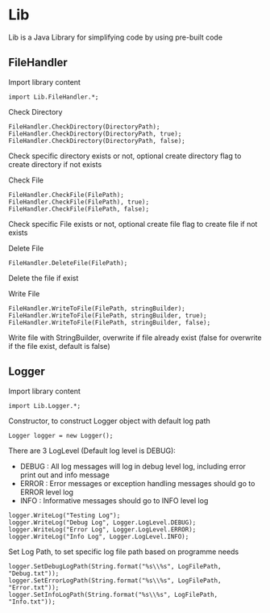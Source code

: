 # Lib
Lib is a Java Library for simplifying code by using pre-built code

## FileHandler
Import library content
```
import Lib.FileHandler.*;
```

Check Directory
```
FileHandler.CheckDirectory(DirectoryPath);
FileHandler.CheckDirectory(DirectoryPath, true);
FileHandler.CheckDirectory(DirectoryPath, false);
```
Check specific directory exists or not, optional create directory flag to create directory if not exists

Check File
```
FileHandler.CheckFile(FilePath);
FileHandler.CheckFile(FilePath), true);
FileHandler.CheckFile(FilePath, false);
```
Check specific File exists or not, optional create file flag to create file if not exists

Delete File
```
FileHandler.DeleteFile(FilePath);
```
Delete the file if exist

Write File
```
FileHandler.WriteToFile(FilePath, stringBuilder);
FileHandler.WriteToFile(FilePath, stringBuilder, true);
FileHandler.WriteToFile(FilePath, stringBuilder, false);
```
Write file with StringBuilder, overwrite if file already exist (false for overwrite if the file exist, default is false)

## Logger
Import library content
```
import Lib.Logger.*;
```
Constructor, to construct Logger object with default log path
```
Logger logger = new Logger();
```
There are 3 LogLevel (Default log level is DEBUG):
- DEBUG : All log messages will log in debug level log, including error print out and info message
- ERROR : Error messages or exception handling messages should go to ERROR level log
- INFO : Informative messages should go to INFO level log
```
logger.WriteLog("Testing Log");
logger.WriteLog("Debug Log", Logger.LogLevel.DEBUG);
logger.WriteLog("Error Log", Logger.LogLevel.ERROR);
logger.WriteLog("Info Log", Logger.LogLevel.INFO);
```

Set Log Path, to set specific log file path based on programme needs
```
logger.SetDebugLogPath(String.format("%s\\%s", LogFilePath, "Debug.txt"));
logger.SetErrorLogPath(String.format("%s\\%s", LogFilePath, "Error.txt"));
logger.SetInfoLogPath(String.format("%s\\%s", LogFilePath, "Info.txt"));
```